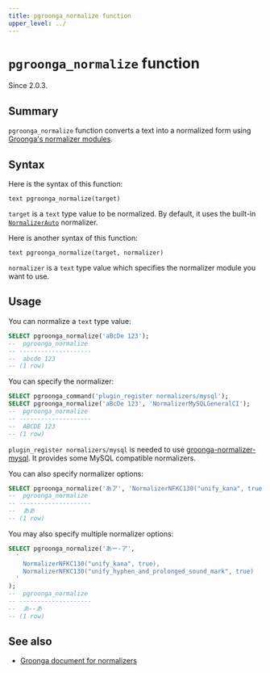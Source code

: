 ```yaml
---
title: pgroonga_normalize function
upper_level: ../
---
```


# `pgroonga_normalize` function

Since 2.0.3.

## Summary

`pgroonga_normalize` function converts a text into a normalized form using [Groonga's normalizer modules][groonga-normalizers].

## Syntax

Here is the syntax of this function:

```text
text pgroonga_normalize(target)
```

`target` is a `text` type value to be normalized. By default, it uses the built-in [`NormalizerAuto`][groonga-normalizer-auto] normalizer.

Here is another syntax of this function:

```text
text pgroonga_normalize(target, normalizer)
```

`normalizer` is a `text` type value which specifies the normalizer module you want to use.

## Usage

You can normalize a `text` type value:

```sql
SELECT pgroonga_normalize('aBcDe 123');
--  pgroonga_normalize 
-- --------------------
--  abcde 123
-- (1 row)
```

You can specify the normalizer:

```sql
SELECT pgroonga_command('plugin_register normalizers/mysql');
SELECT pgroonga_normalize('aBcDe 123', 'NormalizerMySQLGeneralCI');
--  pgroonga_normalize 
-- --------------------
--  ABCDE 123
-- (1 row)
```

`plugin_register normalizers/mysql` is needed to use [groonga-normalizer-mysql][groonga-normalizer-mysql]. It provides some MySQL compatible normalizers.

You can also specify normalizer options:

```sql
SELECT pgroonga_normalize('あア', 'NormalizerNFKC130("unify_kana", true)');
--  pgroonga_normalize 
-- --------------------
--  ああ
-- (1 row)
```

You may also specify multiple normalizer options:

```sql
SELECT pgroonga_normalize('あー-ア', 
  '
    NormalizerNFKC130("unify_kana", true),
    NormalizerNFKC130("unify_hyphen_and_prolonged_sound_mark", true)
  '
);
--  pgroonga_normalize 
-- --------------------
--  あ--あ
-- (1 row)
```

## See also

 * [Groonga document for normalizers][groonga-normalizers]

[groonga-normalizers]:http://groonga.org/docs/reference/normalizers.html

[groonga-normalizer-auto]:http://groonga.org/docs/reference/normalizers.html#normalizer-auto

[groonga-normalizer-mysql]:https://github.com/groonga/groonga-normalizer-mysql
